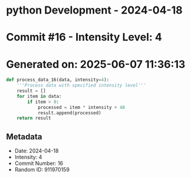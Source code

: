 ﻿# python Development - 2024-04-18
# Commit #16 - Intensity Level: 4
# Generated on: 2025-06-07 11:36:13
```python
def process_data_16(data, intensity=4):
    '''Process data with specified intensity level'''
    result = []
    for item in data:
        if item > 0:
            processed = item * intensity + 48
            result.append(processed)
    return result
```
## Metadata
- Date: 2024-04-18
- Intensity: 4
- Commit Number: 16
- Random ID: 911970159
